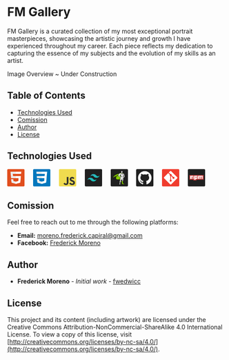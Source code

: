 # FM Gallery

FM Gallery is a curated collection of my most exceptional portrait masterpieces, showcasing the artistic journey and growth I have experienced throughout my career. Each piece reflects my dedication to capturing the essence of my subjects and the evolution of my skills as an artist.

Image Overview ~ Under Construction

## Table of Contents

- [Technologies Used](#technologies-used)
- [Comission](#comission)
- [Author](#author)
- [License](#license)

## Technologies Used

<div align="left">
  <img src="https://github.com/fwedwicc/README-assets/blob/main/icons/html-logo.png" height="40" alt="HTML Logo"  />
  <img width="12" />
  <img src="https://github.com/fwedwicc/README-assets/blob/main/icons/css-logo.png" height="40" alt="CSS Logo"  />
  <img width="12" />
  <img src="https://github.com/fwedwicc/README-assets/blob/main/icons/javascript-logo.png" height="40" alt="JavaScript Logo"  />
  <img width="12" />
  <img src="https://github.com/fwedwicc/README-assets/blob/main/icons/tailwind-logo.png" height="40" alt="TailwindCSS Logo"  />
  <img width="12" />
  <img src="https://github.com/fwedwicc/README-assets/blob/main/icons/gsap-logo.png" height="40" alt="GSAP Logo"  />
  <img width="12" />
  <img src="https://github.com/fwedwicc/README-assets/blob/main/icons/github-logo.png" height="40" alt="GitHub Logo"  />
  <img width="12" />
  <img src="https://github.com/fwedwicc/README-assets/blob/main/icons/git-logo.png" height="40" alt="Git Logo"  />
   <img width="12" />
  <img src="https://github.com/fwedwicc/README-assets/blob/main/icons/npm-logo.png" height="40" alt="NPM Logo"  />
</div>

## Comission

Feel free to reach out to me through the following platforms:

- **Email:** [moreno.frederick.capiral@gmail.com](mailto:moreno.frederick.capiral@gmail.com)
- **Facebook:** [Frederick Moreno](https://www.facebook.com/fwedwic)

## Author

- **Frederick Moreno** - _Initial work_ - [fwedwicc](https://github.com/fwedwicc)

## License

This project and its content (including artwork) are licensed under the Creative Commons Attribution-NonCommercial-ShareAlike 4.0 International License. To view a copy of this license, visit [http://creativecommons.org/licenses/by-nc-sa/4.0/](http://creativecommons.org/licenses/by-nc-sa/4.0/).
